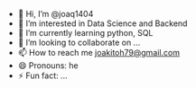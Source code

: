 - 👋 Hi, I’m @joaq1404
- 👀 I’m interested in Data Science and Backend
- 🌱 I’m currently learning  python, SQL 
- 💞️ I’m looking to collaborate on ...
- 📫 How to reach me joakitoh79@gmail.com
- 😄 Pronouns: he
- ⚡ Fun fact: ...

<!---
joaq1404/joaq1404 is a ✨ special ✨ repository because its `README.md` (this file) appears on your GitHub profile.
You can click the Preview link to take a look at your changes.
--->
